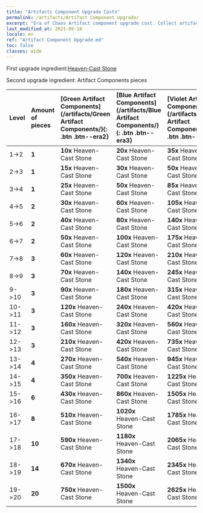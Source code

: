 ```yaml
---
title: "Artifacts Component Upgrade Costs"
permalink: /artifacts/Artifact Component Upgrade/
excerpt: "Era of Chaos Artifact component upgrade cost. Collect artifacts to improve your heroes' attributes and unlock powerful skills."
last_modified_at: 2021-05-18
locale: en
ref: "Artifact Component Upgrade.md"
toc: false
classes: wide
---
```


  First upgrade ingredient:[Heaven-Cast Stone](/Items/art_188/)

  Second upgrade ingredient: Artifact Components pieces 

  |  Level  | Amount of pieces | [Green Artifact Components](/artifacts/Green Artifact Components/){: .btn .btn--era2} | [Blue Artifact Components](/artifacts/Blue Artifact Components/){: .btn .btn--era3} | [Violet Artifact Components](/artifacts/Violet Artifact Components/){: .btn .btn--era4} | [Orange Artifact Components](/artifacts/Orange Artifact Components/){: .btn .btn--era5} |
  |:--------|:-----------------|:-------|:-------|:-------|:-------|
  | 1->2  | **1** | **10x** Heaven-Cast Stone | **20x** Heaven-Cast Stone | **35x** Heaven-Cast Stone | **60x** Heaven-Cast Stone |
  | 2->3  | **1** | **15x** Heaven-Cast Stone | **30x** Heaven-Cast Stone | **50x** Heaven-Cast Stone | **85x** Heaven-Cast Stone |
  | 3->4  | **1** | **25x** Heaven-Cast Stone | **50x** Heaven-Cast Stone | **85x** Heaven-Cast Stone | **145x** Heaven-Cast Stone |
  | 4->5  | **2** | **30x** Heaven-Cast Stone | **60x** Heaven-Cast Stone | **105x** Heaven-Cast Stone | **180x** Heaven-Cast Stone |
  | 5->6  | **2** | **40x** Heaven-Cast Stone | **80x** Heaven-Cast Stone | **140x** Heaven-Cast Stone | **240x** Heaven-Cast Stone |
  | 6->7  | **2** | **50x** Heaven-Cast Stone | **100x** Heaven-Cast Stone | **175x** Heaven-Cast Stone | **300x** Heaven-Cast Stone |
  | 7->8  | **3** | **60x** Heaven-Cast Stone | **120x** Heaven-Cast Stone | **210x** Heaven-Cast Stone | **360x** Heaven-Cast Stone |
  | 8->9  | **3** | **70x** Heaven-Cast Stone | **140x** Heaven-Cast Stone | **245x** Heaven-Cast Stone | **420x** Heaven-Cast Stone |
  | 9->10  | **3** | **90x** Heaven-Cast Stone | **180x** Heaven-Cast Stone | **315x** Heaven-Cast Stone | **540x** Heaven-Cast Stone |
  | 10->11  | **3** | **120x** Heaven-Cast Stone | **240x** Heaven-Cast Stone | **420x** Heaven-Cast Stone | **720x** Heaven-Cast Stone |
  | 11->12  | **3** | **160x** Heaven-Cast Stone | **320x** Heaven-Cast Stone | **560x** Heaven-Cast Stone | **960x** Heaven-Cast Stone |
  | 12->13  | **3** | **210x** Heaven-Cast Stone | **420x** Heaven-Cast Stone | **735x** Heaven-Cast Stone | **1260x** Heaven-Cast Stone |
  | 13->14  | **4** | **270x** Heaven-Cast Stone | **540x** Heaven-Cast Stone | **945x** Heaven-Cast Stone | **1620x** Heaven-Cast Stone |
  | 14->15  | **4** | **350x** Heaven-Cast Stone | **700x** Heaven-Cast Stone | **1225x** Heaven-Cast Stone | **2100x** Heaven-Cast Stone |
  | 15->16  | **6** | **430x** Heaven-Cast Stone | **860x** Heaven-Cast Stone | **1505x** Heaven-Cast Stone | **2580x** Heaven-Cast Stone |
  | 16->17  | **8** | **510x** Heaven-Cast Stone | **1020x** Heaven-Cast Stone | **1785x** Heaven-Cast Stone | **3060x** Heaven-Cast Stone |
  | 17->18  | **10** | **590x** Heaven-Cast Stone | **1180x** Heaven-Cast Stone | **2065x** Heaven-Cast Stone | **3540x** Heaven-Cast Stone |
  | 18->19  | **14** | **670x** Heaven-Cast Stone | **1340x** Heaven-Cast Stone | **2345x** Heaven-Cast Stone | **4020x** Heaven-Cast Stone |
  | 19->20  | **20** | **750x** Heaven-Cast Stone | **1500x** Heaven-Cast Stone | **2625x** Heaven-Cast Stone | **4500x** Heaven-Cast Stone |
